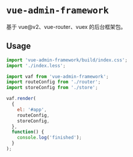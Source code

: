 # `vue-admin-framework`

基于 vue@v2、vue-router、vuex 的后台框架包。

## Usage

```javascript
import 'vue-admin-framework/build/index.css';
import './index.less';

import vaf from 'vue-admin-framework';
import routeConfig from './router';
import storeConfig from './store';

vaf.render(
  {
    el: '#app',
    routeConfig,
    storeConfig,
  },
  function() {
    console.log('finished');
  }
);
```
